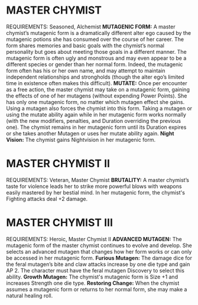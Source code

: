 # MASTER CHYMIST
REQUIREMENTS: Seasoned, Alchemist
**MUTAGENIC FORM:** A master chymist’s mutagenic form is a dramatically different alter ego caused by the mutagenic potions she has consumed over the course of her career. The form shares memories and basic goals with the chymist’s normal personality but goes about meeting those goals in a different manner.
The mutagenic form is often ugly and monstrous and may even appear to be a different species or gender than her normal form. Indeed, the mutagenic form often has his or her own name, and may attempt to maintain independent relationships and strongholds (though the alter ego’s limited time in existence often makes this difficult).
**MUTATE:** Once per encounter as a free action, the master chymist may take on a mutagenic form, gaining the effects of one of her mutagens (without expending Power Points). She has only one mutagenic form, no matter which mutagen effect she gains. Using a mutagen also forces the chymist into this form. Taking a mutagen or using the mutate ability again while in her mutagenic form works normally (with the new modifiers, penalties, and Duration overriding the previous one). The chymist remains in her mutagenic form until its Duration expires or she takes another Mutagen or uses her mutate ability again.
**Night Vision:** The chymist gains Nightvision in her mutagenic form.

# MASTER CHYMIST II
REQUIREMENTS: Veteran, Master Chymist
**BRUTALITY:** A master chymist’s taste for violence leads her to strike more powerful blows with weapons easily mastered by her bestial mind. In her mutagenic form, the chymist's Fighting attacks deal +2 damage.

# MASTER CHYMIST III
REQUIREMENTS: Heroic, Master Chymist II
**ADVANCED MUTAGEN:** The mutagenic form of the master chymist continues to evolve and develop. She selects an advanced mutagen that changes how her form works or can only be accessed in her mutagenic form.
**Furious Mutagen:** The damage dice for the feral mutagen’s bite and claw attacks increase by one die type and gain AP 2. The character must have the feral mutagen Discovery to select this ability.
**Growth Mutagen:** The chymist's mutagenic form is Size +1 and increases Strength one die type.
**Restoring Change:** When the chymist assumes a mutagenic form or returns to her normal form, she may make a natural healing roll.